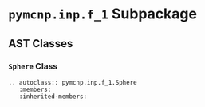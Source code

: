 # `pymcnp.inp.f_1` Subpackage

## AST Classes

### `Sphere` Class

```{eval-rst}
.. autoclass:: pymcnp.inp.f_1.Sphere
   :members:
   :inherited-members:
```
